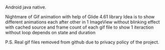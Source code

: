 Android java native.

Nightmare of Gif animation with help of Glide 4.61 library
Idea is to show different animations each after other in 1 ImageView
without blinking effect
with cached source
and frame count of each gif file to show 1 iteraction without loop
depends on state and duration

P.S. Real gif files removed from github due to privacy policy of the project.
